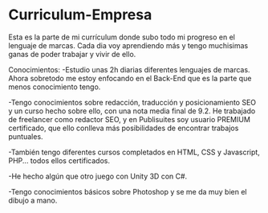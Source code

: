# Curriculum-Empresa
Esta es la parte de mi currículum donde subo todo mi progreso en el lenguaje de marcas. Cada dia voy aprendiendo más y tengo muchisimas ganas de poder trabajar y vivir de ello.

Conocimientos:
-Estudio unas 2h diarias diferentes lenguajes de marcas. Ahora sobretodo me estoy enfocando en el Back-End que es la parte que menos conocimiento tengo.

-Tengo conocimientos sobre redacción, traducción y posicionamiento SEO y un curso hecho sobre ello, con una nota media final de 9.2. He trabajado de freelancer como redactor SEO, y en Publisuites soy usuario PREMIUM certificado, que ello conlleva más posibilidades de encontrar trabajos puntuales.

-También tengo diferentes cursos completados en HTML, CSS y Javascript, PHP... todos ellos certificados.

-He hecho algún que otro juego con Unity 3D con C#.

-Tengo conocimientos básicos sobre Photoshop y se me da muy bien el dibujo a mano.
